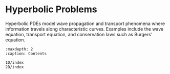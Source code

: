 # Hyperbolic Problems

Hyperbolic PDEs model wave propagation and transport phenomena where information travels along characteristic curves. Examples include the wave equation, transport equation, and conservation laws such as Burgers' equation.

```{toctree}
:maxdepth: 2
:caption: Contents

1D/index
2D/index
```

